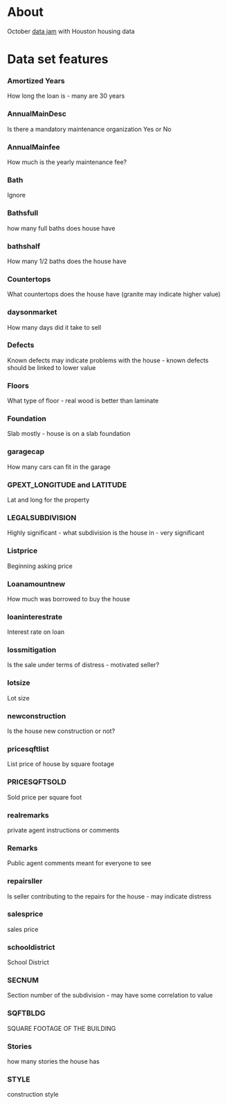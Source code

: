 # About

October [data jam](http://houstondatavis.github.io/data-jam-october-2015/) with Houston housing data

# Data set features

### Amortized Years
How long the loan is - many are 30 years

### AnnualMainDesc
Is there a mandatory maintenance organization Yes or No

### AnnualMainfee
How much is the yearly maintenance fee?

### Bath
Ignore

### Bathsfull
how many full baths does house have

### bathshalf
How many 1/2 baths does the house have

### Countertops
What countertops does the house have (granite may indicate higher value)

### daysonmarket
How many days did it take to sell

### Defects
Known defects may indicate problems with the house - known defects should be linked to lower value

### Floors
What type of floor - real wood is better than laminate

### Foundation
Slab mostly - house is on a slab foundation

### garagecap
How many cars can fit in the garage

### GPEXT_LONGITUDE and LATITUDE
Lat and long for the property

### LEGALSUBDIVISION
Highly significant - what subdivision is the house in - very significant

### Listprice
Beginning asking price

### Loanamountnew
How much was borrowed to buy the house

### loaninterestrate
Interest rate on loan

### lossmitigation
Is the sale under terms of distress - motivated seller?

### lotsize
Lot size

### newconstruction
Is the house new construction or not?

### pricesqftlist
List price of house by square footage

### PRICESQFTSOLD
Sold price per square foot

### realremarks
private agent instructions or comments

### Remarks
Public agent comments meant for everyone to see

### repairsller
Is seller contributing to the repairs for the house - may indicate distress

### salesprice
sales price

### schooldistrict
School District

### SECNUM
Section number of the subdivision - may have some correlation to value

### SQFTBLDG
SQUARE FOOTAGE OF THE BUILDING

### Stories
how many stories the house has

### STYLE
construction style
